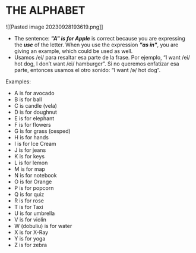 
# THE ALPHABET
![[Pasted image 20230928193619.png]]

- The sentence: **_"A" is for Apple_** is correct because you are expressing the **_use_** of the letter.  When you use the expression **_"as in"_**, you are giving an example, which could be used as well.
- Usamos /ei/ para resaltar esa parte de la frase. Por ejemplo, “I want /ei/ hot dog, I don’t want /ei/ hamburger”. Si no queremos enfatizar esa parte, entonces usamos el otro sonido: “I want /ə/ hot dog”.

Examples:
- A is for avocado
- B is for ball
- C is candle (vela)
- D is for doughnut
- E is for elephant
- F is for flowers
- G is for grass (cesped)
- H is for hands
- I is for Ice Cream
- J is for jeans
- K is for keys
- L is for lemon
- M is for map
- N is for notebook
- O is for Orange
- P is for popcorn
- Q is for quiz
- R is for rose
- T is for Taxi
- U is for umbrella
- V is for violin
- W (dobuliu) is for water
- X is for X-Ray
- Y is for yoga
- Z is for zebra




